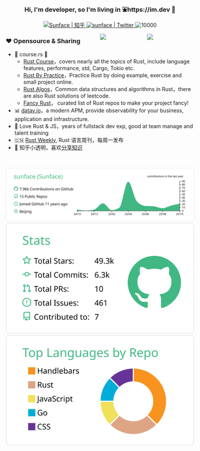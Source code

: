 <h3 align="center">Hi, I'm developer, so I'm living in ⛲️https://im.dev 🌲  </h3>

<p align="middle">
   <a href="https://www.zhihu.com/people/iSunface/columns">
      <img alt="Sunface | 知乎" height="25px" src="https://ss1.baidu.com/6ONXsjip0QIZ8tyhnq/it/u=493147230,3096476255&amp;fm=195&amp;app=88&amp;f=JPEG?w=200&amp;h=200">
   </a>
   
   <a href="https://twitter.com/isunface">
      <img alt="sunface | Twitter" height="25px" src="https://raw.githubusercontent.com/anuraghazra/anuraghazra/master/assets/twitter.svg" />
   </a>
   
   <img src="https://komarev.com/ghpvc/?username=sunface" alt="10000" height="23px"/>
</p>
  
<a href="https://www.zhihu.com/people/iSunface/columns">
   <img src="https://pic2.zhimg.com/v2-aa6490783b00fb1733e8b52f2f657647_xll.jpg" align="right"  width="25%" />
</a>
<a href="https://github.com/sunface/rust-course">
   <img src="https://github.com/sunface/sunface/blob/master/assets/ferris.gif" align="right" width="25%"/>
</a>


### ❤️ Opensource & Sharing

- 📖 course.rs 🤔️
   - [Rust Course](https://github.com/sunface/rust-course)，covers nearly all the topics of Rust, include language features, performance, std, Cargo, Tokio etc.
   - [Rust By Practice](https://github.com/sunface/rust-by-practice)，Practice Rust by doing example, exercise and small project online. 
   - [Rust Algos](https://github.com/sunface/rust-algos)，Common data structures and algorithms in Rust，there are also Rust solutions of leetcode.
   - [Fancy Rust](https://fancy.rs)， curated list of Rust repos to make your project fancy!
- 📊 [datav.io](https://github.com/sunface/datav)，a modern APM, provide observability for your business, application and infrastructure.
- 🎊 Love Rust & JS，years of fullstack dev exp, good at team manage and talent training 
- 🇨🇳 [Rust Weekly](https://github.com/sunface/rust-weekly), Rust 语言周刊，每周一发布
- 📝 知乎小透明，喜欢[分享知识](https://www.zhihu.com/people/iSunface/columns)

<br />


[![](https://raw.githubusercontent.com/sunface/sunface/master/profile-summary-card-output/vue/0-profile-details.svg)](https://github.com/vn7n24fzkq/github-profile-summary-cards)
[![](https://raw.githubusercontent.com/sunface/sunface/master/profile-summary-card-output/vue/3-stats.svg)](https://github.com/vn7n24fzkq/github-profile-summary-cards) 
[![](https://raw.githubusercontent.com/sunface/sunface/master/profile-summary-card-output/vue/1-repos-per-language.svg)](https://github.com/vn7n24fzkq/github-profile-summary-cards)


<!-- ### 🔪 菜刀出鞘


<a href="https://github.com/sunface/rust-course">
  <img  src="https://github-readme-stats.vercel.app/api/pin/?username=sunface&repo=rust-course&theme=tokyonight&hide_border=true" />
</a>
<a href="https://github.com/sunface/datav">
  <img  src="https://github-readme-stats.vercel.app/api/pin/?username=sunface&repo=datav&theme=tokyonight&hide_border=true" />
</a> -->




